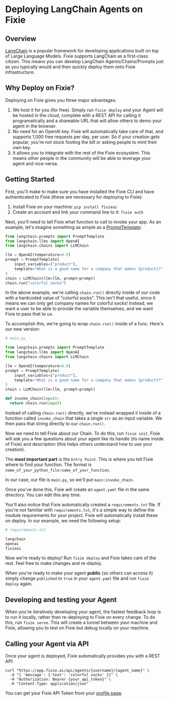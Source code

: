 # Deploying LangChain Agents on Fixie

## Overview

[LangChain](https://python.langchain.com/) is a popular framework for developing applications built on top of Large Language Models. Fixie supports LangChain as a first-class citizen. This means you can develop LangChain Agents/Chains/Prompts just as you typically would and then quickly deploy them onto Fixie infrastructure.

## Why Deploy on Fixie?

Deploying on Fixie gives you three major advantages:

1. We host it for you (for free). Simply run `fixie deploy` and your Agent will be hosted in the cloud, complete with a REST API for calling it programatically and a shareable URL that will allow others to demo your agent in the browser.
1. No need for an OpenAI key. Fixie will automatically take care of that, and supports 1,000 free requests per day, per user. So if your creation gets popular, you're not stuck footing the bill or asking people to mint their own key.
1. It allows you to integrate with the rest of the Fixie ecosystem. This means other people in the community will be able to leverage your agent and vice-versa.

## Getting Started

First, you'll make to make sure you have installed the Fixie CLI and have authenticated to Fixie (these are necessary for deploying to Fixie):

1. Install Fixie on your machine: `pip install fixieai`
1. Create an account and link your command line to it: `fixie auth`

Next, you'll need to tell Fixie what function to call to invoke your app. As an example, let's imagine something as simple as a [PromptTemplate](https://python.langchain.com/en/latest/getting_started/getting_started.html):

```python
from langchain.prompts import PromptTemplate
from langchain.llms import OpenAI
from langchain.chains import LLMChain

llm = OpenAI(temperature=0.9)
prompt = PromptTemplate(
    input_variables=["product"],
    template="What is a good name for a company that makes {product}?",
)
chain = LLMChain(llm=llm, prompt=prompt)
chain.run("colorful socks")
```

In the above example, we're calling `chain.run()` directly inside of our code with a hardcoded value of "colorful socks". This isn't that useful, since it means we can only get company names for colorful socks! Instead, we want a user to be able to provide the variable themselves, and we want Fixie to pass that to us.

To accomplish this, we're going to wrap `chain.run()` inside of a func. Here's our new version:

```python
# main.py

from langchain.prompts import PromptTemplate
from langchain.llms import OpenAI
from langchain.chains import LLMChain

llm = OpenAI(temperature=0.9)
prompt = PromptTemplate(
    input_variables=["product"],
    template="What is a good name for a company that makes {product}?",
)
chain = LLMChain(llm=llm, prompt=prompt)

def invoke_chain(input):
  return chain.run(input)
```

Instead of calling `chain.run()` directly, we've instead wrapped it inside of a function called `invoke_chain` that takes a single `str` as an input variable. We then pass that string directly to our `chain.run()`.

Now we need to tell Fixie about our Chain. To do this, run `fixie init`. Fixie will ask you a few questions about your agent like its handle (its name inside of Fixie) and description (this helps others understand how to use your creation).

The **most important part** is the `Entry Point`. This is where you tell Fixie where to find your function. The format is `name_of_your_python_file:name_of_your_function`.

In our case, our file is `main.py`, so we'll put `main:invoke_chain`.

Once you've done this, Fixie will create an `agent.yaml` file in the same directory. You can edit this any time.

You'll also notice that Fixie automatically created a `requirements.txt` file. If you're not familiar with `requirements.txt`, it's a simple way to define the module requirements for your project. Fixie will automatically install these on deploy. In our example, we need the following setup:

```python
# requirements.txt

langchain
openai
fixieai
```

Now we're ready to deploy! Run `fixie deploy` and Fixie takes care of the rest. Feel free to make changes and re-deploy.

When you're ready to make your agent **public** (so others can access it) simply change `published` to `true` in your `agent.yaml` file and run `fixie deploy` again.

## Developing and testing your Agent

When you're iteratively developing your agent, the fastest feedback loop is to run it locally, rather than re-deploying to Fixie on every change. To do this, run `fixie serve`. This will create a tunnel between your machine and Fixie, allowing you to test on Fixie but debug locally on your machine.

## Calling your Agent via API

Once your agent is deployed, Fixie automatically provides you with a REST API:

```console
curl "https://app.fixie.ai/api/agents/{username}/{agent_name}" \
  -d "{ 'message': {'text': 'colorful socks' }}" \
  -H "Authorization: Bearer {your_api_token}" \
  -H "Content-Type: application/json"
```

You can get your Fixie API Token from your [profile page](https://app.fixie.ai/profile).
